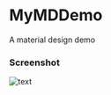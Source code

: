 # MyMDDemo
A material design demo

### Screenshot
![text](https://raw.githubusercontent.com/xuyonghua/MyMDDemo/master/screen/screenshot.gif)
